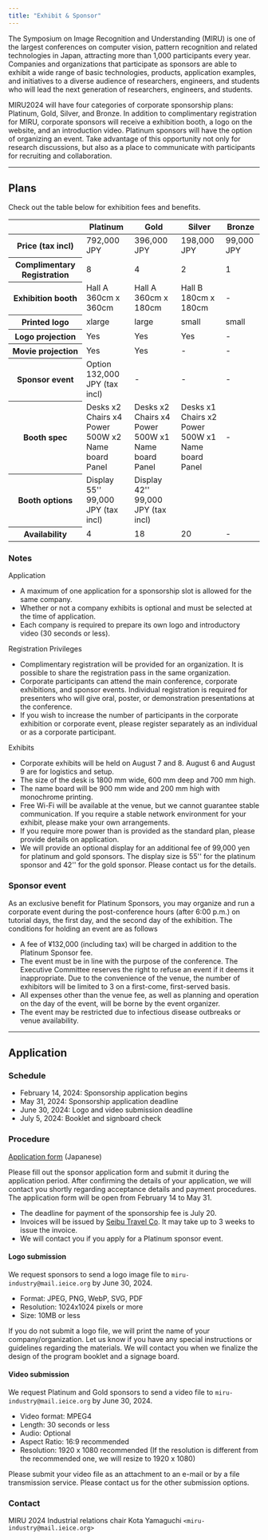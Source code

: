 ```yaml
---
title: "Exhibit & Sponsor"
---
```


The Symposium on Image Recognition and Understanding (MIRU) is one of the largest conferences on computer vision, pattern recognition and related technologies in Japan, attracting more than 1,000 participants every year. Companies and organizations that participate as sponsors are able to exhibit a wide range of basic technologies, products, application examples, and initiatives to a diverse audience of researchers, engineers, and students who will lead the next generation of researchers, engineers, and students.

MIRU2024 will have four categories of corporate sponsorship plans: Platinum, Gold, Silver, and Bronze. In addition to complimentary registration for MIRU, corporate sponsors will receive a exhibition booth, a logo on the website, and an introduction video. Platinum sponsors will have the option of organizing an event. Take advantage of this opportunity not only for research discussions, but also as a place to communicate with participants for recruiting and collaboration.

---

## Plans

Check out the table below for exhibition fees and benefits.

<table class="table">
<thead class="table-dark">
<tr>
  <th scope="col"></th>
  <th scope="col">Platinum</th>
  <th scope="col">Gold</th>
  <th scope="col">Silver</th>
  <th scope="col">Bronze</th>
</tr>
</thead>
<tbody>
<tr>
  <th scope="row">Price (tax incl)</th>
  <td>792,000 JPY</td>
  <td>396,000 JPY</td>
  <td>198,000 JPY</td>
  <td>99,000 JPY</td>
</tr>
<tr>
  <th scope="row">Complimentary Registration</td>
  <td>8</td>
  <td>4</td>
  <td>2</td>
  <td>1</td>
</tr>
<tr>
  <th scope="row">Exhibition booth</th>
  <td>Hall A<br>360cm x 360cm</td>
  <td>Hall A<br>360cm x 180cm</td>
  <td>Hall B<br>180cm x 180cm</td>
  <td>-</td>
</tr>
<tr>
  <th scope="row">Printed logo</th>
  <td>xlarge</td>
  <td>large</td>
  <td>small</td>
  <td>small</td>
</tr>
<tr>
  <th scope="row">Logo projection</th>
  <td>Yes</td>
  <td>Yes</td>
  <td>Yes</td>
  <td>-</td>
</tr>
<tr>
  <th scope="row">Movie projection</th>
  <td>Yes</td>
  <td>Yes</td>
  <td>-</td>
  <td>-</td>
</tr>
<tr>
  <th scope="row">Sponsor event</th>
  <td>Option<br>132,000 JPY (tax incl)</td>
  <td>-</td>
  <td>-</td>
  <td>-</td>
</tr>
<tr>
  <th scope="row">Booth spec</th>
  <td>Desks x2<br>Chairs x4<br>Power 500W x2<br>Name board<br>Panel</td>
  <td>Desks x2<br>Chairs x4<br>Power 500W x1<br>Name board<br>Panel</td>
  <td>Desks x1<br>Chairs x2<br>Power 500W x1<br>Name board<br>Panel</td>
  <td>-</td>
</tr>
<tr>
  <th scope="row">Booth options</th>
  <td>Display 55''<br>99,000 JPY (tax incl)</td>
  <td>Display 42''<br>99,000 JPY (tax incl)</td>
  <td></td>
  <td></td>
</tr>
<tr>
  <th scope="row">Availability</th>
  <td>4</td>
  <td>18</td>
  <td>20</td>
  <td>-</td>
</tr>
</tbody>
</table>

### Notes

Application

- A maximum of one application for a sponsorship slot is allowed for the same company.
- Whether or not a company exhibits is optional and must be selected at the time of application.
- Each company is required to prepare its own logo and introductory video (30 seconds or less).

Registration Privileges

- Complimentary registration will be provided for an organization. It is possible to share the registration pass in the same organization.
- Corporate participants can attend the main conference, corporate exhibitions, and sponsor events. Individual registration is required for presenters who will give oral, poster, or demonstration presentations at the conference.
- If you wish to increase the number of participants in the corporate exhibition or corporate event, please register separately as an individual or as a corporate participant.

Exhibits

- Corporate exhibits will be held on August 7 and 8. August 6 and August 9 are for logistics and setup.
- The size of the desk is 1800 mm wide, 600 mm deep and 700 mm high.
- The name board will be 900 mm wide and 200 mm high with monochrome printing.
- Free Wi-Fi will be available at the venue, but we cannot guarantee stable communication. If you require a stable network environment for your exhibit, please make your own arrangements.
- If you require more power than is provided as the standard plan, please provide details on application.
- We will provide an optional display for an additional fee of 99,000 yen for platinum and gold sponsors. The display size is 55'' for the platinum sponsor and 42'' for the gold sponsor. Please contact us for the details.

### Sponsor event

As an exclusive benefit for Platinum Sponsors, you may organize and run a corporate event during the post-conference hours (after 6:00 p.m.) on tutorial days, the first day, and the second day of the exhibition. The conditions for holding an event are as follows

- A fee of ¥132,000 (including tax) will be charged in addition to the Platinum Sponsor fee.
- The event must be in line with the purpose of the conference. The Executive Committee reserves the right to refuse an event if it deems it inappropriate.
Due to the convenience of the venue, the number of exhibitors will be limited to 3 on a first-come, first-served basis.
- All expenses other than the venue fee, as well as planning and operation on the day of the event, will be borne by the event organizer.
- The event may be restricted due to infectious disease outbreaks or venue availability.

---

## Application

### Schedule

- February 14, 2024: Sponsorship application begins
- May 31, 2024: Sponsorship application deadline
- June 30, 2024: Logo and video submission deadline
- July 5, 2024: Booklet and signboard check

### Procedure

[Application form](https://docs.google.com/forms/d/e/1FAIpQLSfX-7MlnoQQbm7ih9hnD0CtKoOabqD2fPPxDuneTk82ofBwhQ/viewform?usp=sf_link) (Japanese)

Please fill out the sponsor application form and submit it during the application period. After confirming the details of your application, we will contact you shortly regarding acceptance details and payment procedures. The application form will be open from February 14 to May 31.

- The deadline for payment of the sponsorship fee is July 20.
- Invoices will be issued by [Seibu Travel Co](https://www.seibutravel.co.jp/). It may take up to 3 weeks to issue the invoice.
- We will contact you if you apply for a Platinum sponsor event.

#### Logo submission

We request sponsors to send a logo image file to `miru-industry@mail.ieice.org` by June 30, 2024.

- Format: JPEG, PNG, WebP, SVG, PDF
- Resolution: 1024x1024 pixels or more
- Size: 10MB or less

If you do not submit a logo file, we will print the name of your company/organization. Let us know if you have any special instructions or guidelines regarding the materials. We will contact you when we finalize the design of the program booklet and a signage board.

#### Video submission

We request Platinum and Gold sponsors to send a video file to `miru-industry@mail.ieice.org` by June 30, 2024.

- Video format: MPEG4
- Length: 30 seconds or less
- Audio: Optional
- Aspect Ratio: 16:9 recommended
- Resolution: 1920 x 1080 recommended (If the resolution is different from the recommended one, we will resize to 1920 x 1080)

Please submit your video file as an attachment to an e-mail or by a file transmission service. Please contact us for the other submission options.

### Contact

MIRU 2024 Industrial relations chair
Kota Yamaguchi `<miru-industry@mail.ieice.org>`
